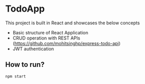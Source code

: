 # TodoApp

This project is built in React and showcases the below concepts

- Basic structure of React Application
- CRUD operation with REST APIs (https://github.com/mohitsinghp/express-todo-api)
- JWT authentication


## How to run?
```
npm start
```